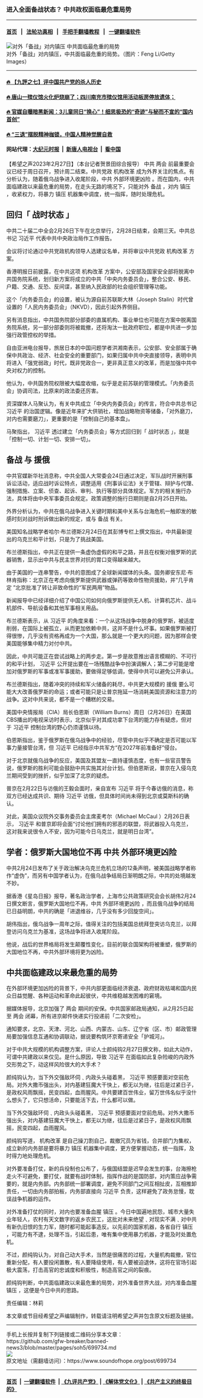 ### 进入全面备战状态？ 中共政权面临最危重局势
------------------------

#### [首页](https://github.com/gfw-breaker/banned-news3/blob/master/README.md) &nbsp;&nbsp;|&nbsp;&nbsp; [法轮功真相](https://github.com/begood0513/basic/blob/master/README.md)  &nbsp;&nbsp;|&nbsp;&nbsp; [手把手翻墙教程](https://github.com/gfw-breaker/guides/wiki)  &nbsp;&nbsp;|&nbsp;&nbsp; [一键翻墙软件](https://github.com/gfw-breaker/nogfw/blob/master/README.md)  



<div><img alt="对外「备战」对内镇压 中共面临最危重的局势" src="https://img.soundofhope.org/2023-02/1677526664165.jpg"/>
<br/><figcaption class="caption">
 对外「备战」对内镇压，中共面临最危重的局势。（图片：Feng Li/Getty Images）
</figcaption></div><hr/>

#### [ 🔥  【九評之七】评中国共产党的杀人历史](http://45.63.98.24:10000/videos/res1/news/../../res/jiuping/index.html?202302280800)

#### [ 🔥  唐山一殡仪馆火化炉烧崩了；四川南充市殡仪馆用活动板房停放遗体；](http://45.63.98.24:10000/videos/res1/news/../../res1/corona/index.html?202302280800)

#### [ 🔥  官媒自曝暗黑新闻：3儿童同日“换心”！细思极恐的“奇迹”与秘而不宣的“国内首创”](http://45.63.98.24:10000/videos/res1/news/../../res/Organs/index.html?202302280800)

#### [ 🔥  “三退”摆脱精神枷锁，中国人精神觉醒自救](http://45.63.98.24:10000/videos/res1/news/../../res1/tui/index.html?202302280800)

#### 网站代理：[大纪元时报](http://45.63.98.24:85/gb/?202302280800) &nbsp;|&nbsp; [新唐人电视台](http://45.63.98.24:8808/gb/?202302280800) &nbsp;|&nbsp; [看中国](http://45.63.98.24:8300/?202302280800)

<div><div class="Content__Wrapper sc-1bvya0-0 elmmKw article_body" data-checkusr="" itemprop="articleBody">
 <div id="post_place_1">
 </div>
 <p class="meta-top">
  <span class="meta">
   【希望之声2023年2月27日】（本台记者贺景田综合报导）
  </span>
  中共
  <ok href="/term/34349">
   两会
  </ok>
  前最重要会议已经于周日召开，预计周二结束。中共党政
  <ok href="/term/87451">
   机构改革
  </ok>
  成为外界关注的焦点。有分析认为，随着俄乌战争进入收尾阶段，中共
  <ok href="/term/843416">
   外部环境更凶险
  </ok>
  。而在国内，中共面临建政以来最危重的局势，在走头无路的境况下，只能对外
  <ok href="/term/112837">
   备战
  </ok>
  ，对内
  <ok href="/term/1672">
   镇压
  </ok>
  ，收紧权力，将暴力
  <ok href="/term/1672">
   镇压
  </ok>
  机器集中调度，统一指挥，随时处理危机。
 </p>
 <h2>
  <strong>
   回归「
   <ok href="/term/219709">
    战时状态
   </ok>
   」
  </strong>
 </h2>
 <p>
  中共二十届二中全会2月26日下午在北京举行，2月28日结束，会期三天。中共总书记
  <ok href="/term/1063">
   习近平
  </ok>
  代表中共中央政治局作工作报告。
 </p>
 <p>
  会议将讨论通过中共党政机构领导人选建议名单，并将审议中共党政
  <ok href="/term/87451">
   机构改革
  </ok>
  方案。
 </p>
 <p>
  香港明报日前披露，在中共这项
  <ok href="/term/87451">
   机构改革
  </ok>
  方案中，公安部及国家安全部将脱离中共国务院系统，划归新方案将成立的中共「中央内务委员会」，整合公安、移民、户籍、交通、反恐、反间谍，甚至纳入民政部的社会组织管理等功能。
 </p>
 <p>
  这个「内务委员会」的设置，被认为源自前苏联斯大林（Joseph Stalin）时代曾设置的「人民内务委员会」（NKVD），因此引起外界侧目。
 </p>
 <p>
  另有消息指出，中共国务院部分部委的直属机构、事业单位也可能在方案中脱离国务院系统，另一部分部委则将被裁撤，还将淘汰一批政府职位，都是中共进一步加强行政管控权的举措。
 </p>
 <p>
  自由亚洲电台报导，旅居日本的中国问题学者洪湘南表示，公安部、安全部属于确保中共政治、经济、社会安全的重要部门，如果归属中共中央直接领导，表明中共将进入「强党弱政」时代，既非党政合一，更非真正意义的改革，而是加强中共中央对权力的控制。
 </p>
 <p>
  他认为，中共国务院权限被大幅度收缩，似乎是走前苏联的管理模式。「内务委员会」协调司法，比原来的政法委还厉害。
 </p>
 <p>
  资深媒体人马聚认为，有关中共成立「中央内务委员会」的传言，符合中共总书记
  <ok href="/term/1063">
   习近平
  </ok>
  的治国逻辑。像是近年来扩大供销社，增加战略物资等储备，「对外磨刀，对内也需要磨刀」，更重要的是「控制自己的基本盘」。
 </p>
 <p>
  马聚指出，
  <ok href="/term/1063">
   习近平
  </ok>
  透过建立「内务委员会」等方式回归到「
  <ok href="/term/219709">
   战时状态
  </ok>
  」，就是「控制一切、计划一切、安排一切」。
 </p>
 <h2>
  <strong>
   <ok href="/term/112837">
    备战
   </ok>
   与
   <ok href="/term/769919">
    援俄
   </ok>
  </strong>
 </h2>
 <p>
  中共官媒新华社消息称，中共全国人大常委会24日通过决定，军队战时开展刑事诉讼活动，适应战时诉讼特点，调整适用《刑事诉讼法》关于管辖、辩护与代理、强制措施、立案、侦查、起诉、审判、执行等部分具体规定。军方的相关施行办法，具体将由中央军事委员会规定。政策调整的施行日期则是自2月25日开始。
 </p>
 <p>
  外界分析认为，中共在俄乌战争进入关键时期和美中关系与台海危机一触即发的敏感时刻对战时刑诉做出新的规定，或与
  <ok href="/term/112837">
   备战
  </ok>
  有关。
 </p>
 <p>
  美国知名战略学者哈尔·布兰德斯2月24日在其彭博专栏上撰文指出，中共最新提出的乌克兰和平计划，只是为了挑战美国。
 </p>
 <p>
  布兰德斯指出，中共正在提供一条虚伪虚假的和平之路，并且在权衡对俄罗斯的武器销售，显示出中共与民主世界对抗的胃口变得越来越大。
 </p>
 <p>
  由于美国的一连串警告，中共的意图成了全球新闻媒体的头条。国务卿安东尼·布林肯指称：北京正在考虑向俄罗斯提供武器或弹药等致命性物资援助，并“几乎肯定 ”北京批准了转让非致命性的“军民两用”物品。
 </p>
 <p>
  新闻报导中已经详细介绍了中国公司如何向俄罗斯提供无人机、计算机芯片、战斗机部件、导航设备和其他军事相关用品。
 </p>
 <p>
  布兰德斯表示，从
  <ok href="/term/1063">
   习近平
  </ok>
  的角度来看：一个从这场战争中脱身的俄罗斯，被适度削弱，在国际上被孤立，从而更加依赖中共，这并不是什么坏事。如果俄罗斯被打得很惨，几乎没有资格再成为一个大国，那么就是一个更大的问题，因为那样会使美国能够集中精力对付中共。
 </p>
 <p>
  因此，中共可能正在尝试战略上的两步走。第一步是故意推出语言模糊的、不可行的和平计划，
  <ok href="/term/1063">
   习近平
  </ok>
  公开提出要在一场残酷战争中扮演调解人；第二步可能是增加对俄罗斯的军事或准军事援助，要做得足够低调，使得中共可以避免公开承认。
 </p>
 <p>
  布兰德斯指出，随着冲突的持续和军火储备的耗尽，中共更大规模的
  <ok href="/term/769919">
   援俄
  </ok>
  要么可能大大改善俄罗斯的命运；或者可能只是让普京拖延一场消耗美国资源和注意力的战争。这对中共来说，都不是一个糟糕的交易。
 </p>
 <p>
  美国中央情报局（CIA）局长伯恩斯（William Burns）周日（2月26日）在美国CBS播出的电视采访时表示，北京似乎对其成功拿下台湾的能力存有疑虑，但对于
  <ok href="/term/1063">
   习近平
  </ok>
  控制台湾的野心仍须谨慎以待。
 </p>
 <p>
  伯恩斯指出，鉴于俄罗斯在俄乌战争中的经验，尽管中共似乎不确定是否可能以军事力量接管台湾，但
  <ok href="/term/1063">
   习近平
  </ok>
  已经指示中共军方“在2027年前准备好”侵台。
 </p>
 <p>
  对于北京就俄乌战争的反应，美国及其盟友一直持谨慎态度，也有一些官员警告说，俄罗斯的胜利可能会鼓励中共实施其对台计划。但伯恩斯说，普京在入侵乌克兰期间受到的挫折，似乎加深了北京的疑虑。
 </p>
 <p>
  普京在2月22日与访俄的王毅会面时，亲自宣布
  <ok href="/term/1063">
   习近平
  </ok>
  将于今春访俄的消息，称双方已经达成共识、期待
  <ok href="/term/1063">
   习近平
  </ok>
  访俄，但具体时间尚未得到北京或莫斯科的确认。
 </p>
 <p>
  对此，美国众议院外交事务委员会主席麦考尔（Michael McCaul ）2月26日表示，
  <ok href="/term/1063">
   习近平
  </ok>
  和普京即将会面“讨论他们拥有的邪恶的联盟，将武器投入乌克兰，这对我来说很令人不安，因为可能今日乌克兰，就是明日台湾”。
 </p>
 <h2>
  <strong>
   学者：俄罗斯大国地位不再 中共
   <ok href="/term/843416">
    外部环境更凶险
   </ok>
  </strong>
 </h2>
 <p>
  中共2月24日发布了关于政治解决乌克兰危机立场的12条声明，被美国战略学者称作“虚伪”，而另有中国学者认为，在俄乌战争结局日渐明朗之际，中共的处境越发不妙。
 </p>
 <p>
  据香港《星岛日报》报导，著名政治学者，上海市公共政策研究会会长胡伟2月24日撰文断言，俄罗斯大国地位不再，中共
  <ok href="/term/843416">
   外部环境更凶险
  </ok>
  ，而且俄乌战争的结局已日益明朗，中共的确是「进退维谷，几乎没有多少回旋空间」。
 </p>
 <p>
  胡伟指出，俄乌战争一周年之际，值得关注的包括美国总统拜登突访乌克兰，以拜登访问乌克兰为基准，这场战争将进入收尾阶段。
 </p>
 <p>
  他说，战后的世界格局将发生颠覆性变化，目前的联合国架构将被重塑，俄罗斯的大国地位不再，中共外部环境将更为凶险。
 </p>
 <h2>
  <strong>
   中共面临建政以来最危重的局势
  </strong>
 </h2>
 <p>
  在外部环境更加凶险的背景下，中共内部更面临经济衰退、政府财政枯竭和国内民众日益觉醒、各种运动和革命此起彼伏，中共维稳越发困难的窘境。
 </p>
 <p>
  据媒体报导，北京加强了
  <ok href="/term/34349">
   两会
  </ok>
  期间的安保。中共国家邮政局通知，从2月25日起至
  <ok href="/term/34349">
   两会
  </ok>
  闭幕，所有进京邮件快递实行投递前「二次安检」。
 </p>
 <p>
  通知要求，北京、天津、河北、山西、内蒙古、山东、辽宁省（区、市）邮政管理局要加强信息互通和协调联动，据说要构筑环京寄递安全「护城河」。
 </p>
 <p>
  对于中共大规模的机构调整方案，评论人士颜纯钩2月27日撰文称，如此大动作，可谓中共建政以来仅见。是什么原因，导致
  <ok href="/term/1063">
   习近平
  </ok>
  在面临如此复杂险峻的内政外交形势之下，动这样风险很大的大手术？
 </p>
 <p>
  颜纯钩认为，当下外交强敌环伺﹑内政头头碰着黑，
  <ok href="/term/1063">
   习近平
  </ok>
  预感要面对空前危局。对外大撒币强出头，对内基建狂魔大干快上，都无以为继，往后是过紧日子，是政权风雨飘摇，民变四起，血雨腥风。中共要建百世伟业，留万世伟名似乎没什么想头了，它只想活命，只要能活下去，什么都可以做。
 </p>
 <p>
  当下外交强敌环伺﹑内政头头碰着黑，
  <ok href="/term/1063">
   习近平
  </ok>
  预感要面对空前危局。对外大撒币强出头，对内基建狂魔大干快上，都无以为继，往后是过紧日子，是政权风雨飘摇，民变四起，血雨腥风。
 </p>
 <p>
  颜纯钩写道，
  <ok href="/term/87451">
   机构改革
  </ok>
  是自己操刀割自己，裁撤冗员为省钱，合并部门为集权，成立新的内务部是要将暴力
  <ok href="/term/1672">
   镇压
  </ok>
  机器集中调度，更方便掌握动态，统一指挥，及时得力地处理危机。
 </p>
 <p>
  对外要准备打仗，新的兵役制也公布了，与俄国结盟是迟早会发生的事，台海擦枪走火不可避免，要打仗，就要有战时体制，指挥作战的是国防部，对内策应战争需要的，就是内务部。内务部统一部署调度，避免不同部门之间互相扯皮，互相推卸责任，一切由内务部拍板，内务部直接向
  <ok href="/term/1063">
   习近平
  </ok>
  负责，这样避免了政务怠慢，耽误战争机器的运作。
 </p>
 <p>
  对外准备打仗的同时，对内也要准备血腥
  <ok href="/term/1672">
   镇压
  </ok>
  。今日中国遍地民怨，城市大量失业年轻人，农村有天文数字的返乡农民工，这批对未来绝望﹑对现实不满﹑对中共有新仇旧恨的生力军，随时都可能起事造反。以先前的国家机器，各省自行
  <ok href="/term/1672">
   镇压
  </ok>
  ，可能力有不逮，处理不当，引起后患，唯有集中使用暴力机器，才能及时处置危机。
 </p>
 <p>
  不过，颜纯钩认为，对自己动大手术，当然是很痛苦的过程，大量机构裁撤，官位重新分配，有人要投闲置散，有人要降级使用，有人要被迫退休，这将在官场引起极大震荡，打击高官的忠诚度和积极性，制造高官之间的裂痕。
 </p>
 <p>
  颜纯钩判断，中共面临建政以来最危重的局势，对外准备世界大战，对内准备血腥
  <ok href="/term/1672">
   镇压
  </ok>
  ，这便是今日中共的思路。
 </p>
 <p class="meta-btm">
  责任编辑：林莉
 </p>
 <p class="meta-btm">
  本文章或节目经希望之声编辑制作，转载请注明希望之声并包含原文标题及链接。
 </p>
</div>
</div>
<hr/>
手机上长按并复制下列链接或二维码分享本文章：<br/>
https://github.com/gfw-breaker/banned-news3/blob/master/pages/soh5/699734.md <br/>
<a href='https://github.com/gfw-breaker/banned-news3/blob/master/pages/soh5/699734.md'><img src='https://github.com/gfw-breaker/banned-news3/blob/master/pages/soh5/699734.md.png'/></a> <br/>
原文地址（需翻墙访问）：https://www.soundofhope.org/post/699734


------------------------
#### [首页](https://github.com/gfw-breaker/banned-news3/blob/master/README.md) &nbsp;|&nbsp; [一键翻墙软件](https://github.com/gfw-breaker/nogfw/blob/master/README.md) &nbsp;| [《九评共产党》](https://github.com/gfw-breaker/9ping.md/blob/master/README.md#九评之一评共产党是什么) | [《解体党文化》](https://github.com/gfw-breaker/jtdwh.md/blob/master/README.md) | [《共产主义的终极目的》](https://github.com/gfw-breaker/gczydzjmd.md/blob/master/README.md)


<img src='http://gfw-breaker.win/banned-news3/pages/soh5/699734.md' width='0px' height='0px'/>